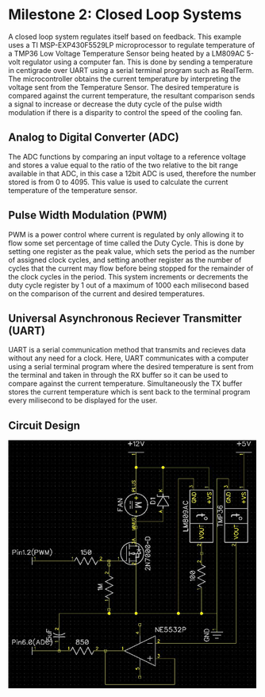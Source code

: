# Milestone 2: Closed Loop Systems
A closed loop system regulates itself based on feedback. This example uses a TI MSP-EXP430F5529LP microprocessor to regulate temperature of a TMP36 Low Voltage Temperature Sensor being heated by a LM809AC 5-volt regulator using a computer fan. This is done by sending a temperature in centigrade over UART using a serial terminal program such as RealTerm. The microcontroller obtains the current temperature by interpreting the voltage sent from the Temperature Sensor. The desired temperature is compared against the current temperature, the resultant comparison sends a signal to increase or decrease the duty cycle of the pulse width modulation if there is a disparity to control the speed of the cooling fan.

## Analog to Digital Converter (ADC)
The ADC functions by comparing an input voltage to a reference voltage and stores a value equal to the ratio of the two relative to the bit range available in that ADC, in this case a 12bit ADC is used, therefore the number stored is from 0 to 4095. This value is used to calculate the current temperature of the temperature sensor.

## Pulse Width Modulation (PWM)
PWM is a power control where current is regulated by only allowing it to flow some set percentage of time called the Duty Cycle. This is done by setting one register as the peak value, which sets the period as the number of assigned clock cycles, and setting another register as the number of cycles that the current may flow before being stopped for the remainder of the clock cycles in the period. This system increments or decrements the duty cycle register by 1 out of a maximum of 1000 each milisecond based on the comparison of the current and desired temperatures.

## Universal Asynchronous Reciever Transmitter (UART)
UART is a serial communication method that transmits and recieves data without any need for a clock. Here, UART communicates with a computer using a serial terminal program where the desired temperature is sent from the terminal and taken in through the RX buffer so it can be used to compare against the current temperature. Simultaneously the TX buffer stores the current temperature which is sent back to the terminal program every milisecond to be displayed for the user.

## Circuit Design
<img src="https://github.com/RU09342-F18/introtoembedded-f18-milestone2-two-milestoned/blob/master/Milestone2Circuit.JPG" height="500" width="500">
